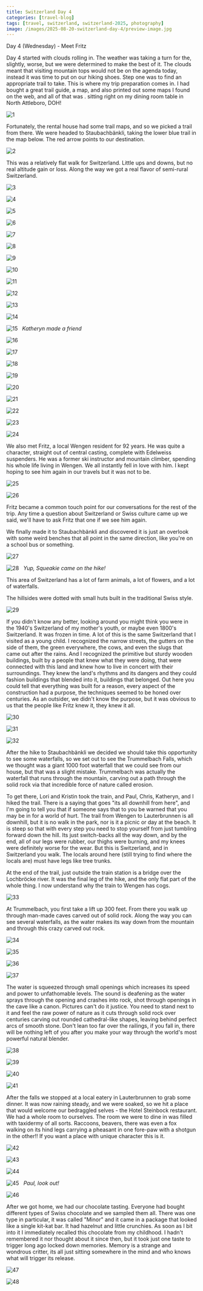 ```yaml
---
title: Switzerland Day 4
categories: [travel-blog]
tags: [travel, switzerland, switzerland-2025, photography]
image: /images/2025-08-20-switzerland-day-4/preview-image.jpg
---
```


Day 4 (Wednesday) - Meet Fritz

Day 4 started with clouds rolling in. The weather was taking a turn for the, slightly, worse, but we were determined to make the best of it. The clouds meant that visiting mountain tops would not be on the agenda today, instead it was time to put on our hiking shoes. Step one was to find an appropriate trail to take. This is where my trip preparation comes in. I had bought a great trail guide, a map, and also printed out some maps I found on the web, and all of that was . sitting right on my dining room table in North Attleboro, DOH!

<a href='javascript:void(0);' name='pic-1'></a>
![1](/images/2025-08-20-switzerland-day-4/switzerland-day-4-1.jpg)

Fortunately, the rental house had some trail maps, and so we picked a trail from there. We were headed to Staubachbänkli, taking the lower blue trail in the map below. The red arrow points to our destination.

<a href='javascript:void(0);' name='pic-2'></a>
![2](/images/2025-08-20-switzerland-day-4/switzerland-day-4-2.jpg)

This was a relatively flat walk for Switzerland. Little ups and downs, but no real altitude gain or loss. Along the way we got a real flavor of semi-rural Switzerland.

<a href='javascript:void(0);' name='pic-3'></a>
![3](/images/2025-08-20-switzerland-day-4/switzerland-day-4-3.jpg)
_&nbsp; <a href='{% link photo_info/pi-2025-08-20-switzerland-day-4-3.md %}'><i class='fa fa-info-circle' style='font-size: 0.73em;'></i></a>_

<a href='javascript:void(0);' name='pic-4'></a>
![4](/images/2025-08-20-switzerland-day-4/switzerland-day-4-4.jpg)
_&nbsp; <a href='{% link photo_info/pi-2025-08-20-switzerland-day-4-4.md %}'><i class='fa fa-info-circle' style='font-size: 0.73em;'></i></a>_

<a href='javascript:void(0);' name='pic-5'></a>
![5](/images/2025-08-20-switzerland-day-4/switzerland-day-4-5.jpg)
_&nbsp; <a href='{% link photo_info/pi-2025-08-20-switzerland-day-4-5.md %}'><i class='fa fa-info-circle' style='font-size: 0.73em;'></i></a>_

<a href='javascript:void(0);' name='pic-6'></a>
![6](/images/2025-08-20-switzerland-day-4/switzerland-day-4-6.jpg)
_&nbsp; <a href='{% link photo_info/pi-2025-08-20-switzerland-day-4-6.md %}'><i class='fa fa-info-circle' style='font-size: 0.73em;'></i></a>_

<a href='javascript:void(0);' name='pic-7'></a>
![7](/images/2025-08-20-switzerland-day-4/switzerland-day-4-7.jpg)
_&nbsp; <a href='{% link photo_info/pi-2025-08-20-switzerland-day-4-7.md %}'><i class='fa fa-info-circle' style='font-size: 0.73em;'></i></a>_

<a href='javascript:void(0);' name='pic-8'></a>
![8](/images/2025-08-20-switzerland-day-4/switzerland-day-4-8.jpg)
_&nbsp; <a href='{% link photo_info/pi-2025-08-20-switzerland-day-4-8.md %}'><i class='fa fa-info-circle' style='font-size: 0.73em;'></i></a>_

<a href='javascript:void(0);' name='pic-9'></a>
![9](/images/2025-08-20-switzerland-day-4/switzerland-day-4-9.jpg)
_&nbsp; <a href='{% link photo_info/pi-2025-08-20-switzerland-day-4-9.md %}'><i class='fa fa-info-circle' style='font-size: 0.73em;'></i></a>_

<a href='javascript:void(0);' name='pic-10'></a>
![10](/images/2025-08-20-switzerland-day-4/switzerland-day-4-10.jpg)
_&nbsp; <a href='{% link photo_info/pi-2025-08-20-switzerland-day-4-10.md %}'><i class='fa fa-info-circle' style='font-size: 0.73em;'></i></a>_

<a href='javascript:void(0);' name='pic-11'></a>
![11](/images/2025-08-20-switzerland-day-4/switzerland-day-4-11.jpg)
_&nbsp; <a href='{% link photo_info/pi-2025-08-20-switzerland-day-4-11.md %}'><i class='fa fa-info-circle' style='font-size: 0.73em;'></i></a>_

<a href='javascript:void(0);' name='pic-12'></a>
![12](/images/2025-08-20-switzerland-day-4/switzerland-day-4-12.jpg)
_&nbsp; <a href='{% link photo_info/pi-2025-08-20-switzerland-day-4-12.md %}'><i class='fa fa-info-circle' style='font-size: 0.73em;'></i></a>_

<a href='javascript:void(0);' name='pic-13'></a>
![13](/images/2025-08-20-switzerland-day-4/switzerland-day-4-13.jpg)
_&nbsp; <a href='{% link photo_info/pi-2025-08-20-switzerland-day-4-13.md %}'><i class='fa fa-info-circle' style='font-size: 0.73em;'></i></a>_

<a href='javascript:void(0);' name='pic-14'></a>
![14](/images/2025-08-20-switzerland-day-4/switzerland-day-4-14.jpg)
_&nbsp; <a href='{% link photo_info/pi-2025-08-20-switzerland-day-4-14.md %}'><i class='fa fa-info-circle' style='font-size: 0.73em;'></i></a>_

<a href='javascript:void(0);' name='pic-15'></a>
![15](/images/2025-08-20-switzerland-day-4/switzerland-day-4-15.jpg)
_&nbsp; Katheryn made a friend_

<a href='javascript:void(0);' name='pic-16'></a>
![16](/images/2025-08-20-switzerland-day-4/switzerland-day-4-16.jpg)
_&nbsp; <a href='{% link photo_info/pi-2025-08-20-switzerland-day-4-16.md %}'><i class='fa fa-info-circle' style='font-size: 0.73em;'></i></a>_

<a href='javascript:void(0);' name='pic-17'></a>
![17](/images/2025-08-20-switzerland-day-4/switzerland-day-4-17.jpg)
_&nbsp; <a href='{% link photo_info/pi-2025-08-20-switzerland-day-4-17.md %}'><i class='fa fa-info-circle' style='font-size: 0.73em;'></i></a>_

<a href='javascript:void(0);' name='pic-18'></a>
![18](/images/2025-08-20-switzerland-day-4/switzerland-day-4-18.jpg)
_&nbsp; <a href='{% link photo_info/pi-2025-08-20-switzerland-day-4-18.md %}'><i class='fa fa-info-circle' style='font-size: 0.73em;'></i></a>_

<a href='javascript:void(0);' name='pic-19'></a>
![19](/images/2025-08-20-switzerland-day-4/switzerland-day-4-19.jpg)
_&nbsp; <a href='{% link photo_info/pi-2025-08-20-switzerland-day-4-19.md %}'><i class='fa fa-info-circle' style='font-size: 0.73em;'></i></a>_

<a href='javascript:void(0);' name='pic-20'></a>
![20](/images/2025-08-20-switzerland-day-4/switzerland-day-4-20.jpg)
_&nbsp; <a href='{% link photo_info/pi-2025-08-20-switzerland-day-4-20.md %}'><i class='fa fa-info-circle' style='font-size: 0.73em;'></i></a>_

<a href='javascript:void(0);' name='pic-21'></a>
![21](/images/2025-08-20-switzerland-day-4/switzerland-day-4-21.jpg)
_&nbsp; <a href='{% link photo_info/pi-2025-08-20-switzerland-day-4-21.md %}'><i class='fa fa-info-circle' style='font-size: 0.73em;'></i></a>_

<a href='javascript:void(0);' name='pic-22'></a>
![22](/images/2025-08-20-switzerland-day-4/switzerland-day-4-22.jpg)
_&nbsp; <a href='{% link photo_info/pi-2025-08-20-switzerland-day-4-22.md %}'><i class='fa fa-info-circle' style='font-size: 0.73em;'></i></a>_

<a href='javascript:void(0);' name='pic-23'></a>
![23](/images/2025-08-20-switzerland-day-4/switzerland-day-4-23.jpg)
_&nbsp; <a href='{% link photo_info/pi-2025-08-20-switzerland-day-4-23.md %}'><i class='fa fa-info-circle' style='font-size: 0.73em;'></i></a>_

<a href='javascript:void(0);' name='pic-24'></a>
![24](/images/2025-08-20-switzerland-day-4/switzerland-day-4-24.jpg)
_&nbsp; <a href='{% link photo_info/pi-2025-08-20-switzerland-day-4-24.md %}'><i class='fa fa-info-circle' style='font-size: 0.73em;'></i></a>_

We also met Fritz, a local Wengen resident for 92 years. He was quite a character, straight out of central casting, complete with Edelweiss suspenders. He was a former ski instructor and mountain climber, spending his whole life living in Wengen. We all instantly fell in love with him. I kept hoping to see him again in our travels but it was not to be.

<a href='javascript:void(0);' name='pic-25'></a>
![25](/images/2025-08-20-switzerland-day-4/switzerland-day-4-25.jpg)
_&nbsp; <a href='{% link photo_info/pi-2025-08-20-switzerland-day-4-25.md %}'><i class='fa fa-info-circle' style='font-size: 0.73em;'></i></a>_

<a href='javascript:void(0);' name='pic-26'></a>
![26](/images/2025-08-20-switzerland-day-4/switzerland-day-4-26.jpg)
_&nbsp; <a href='{% link photo_info/pi-2025-08-20-switzerland-day-4-26.md %}'><i class='fa fa-info-circle' style='font-size: 0.73em;'></i></a>_

Fritz became a common touch point for our conversations for the rest of the trip. Any time a question about Switzerland or Swiss culture came up we said, we'll have to ask Fritz that one if we see him again.

We finally made it to Staubachbänkli and discovered it is just an overlook with some weird benches that all point in the same direction, like you're on a school bus or something.

<a href='javascript:void(0);' name='pic-27'></a>
![27](/images/2025-08-20-switzerland-day-4/switzerland-day-4-27.jpg)
_&nbsp; <a href='{% link photo_info/pi-2025-08-20-switzerland-day-4-27.md %}'><i class='fa fa-info-circle' style='font-size: 0.73em;'></i></a>_

<a href='javascript:void(0);' name='pic-28'></a>
![28](/images/2025-08-20-switzerland-day-4/switzerland-day-4-28.jpg)
_&nbsp; Yup, Squeakie came on the hike!_

This area of Switzerland has a lot of farm animals, a lot of flowers, and a lot of waterfalls.

The hillsides were dotted with small huts built in the traditional Swiss style.

<a href='javascript:void(0);' name='pic-29'></a>
![29](/images/2025-08-20-switzerland-day-4/switzerland-day-4-29.jpg)
_&nbsp; <a href='{% link photo_info/pi-2025-08-20-switzerland-day-4-29.md %}'><i class='fa fa-info-circle' style='font-size: 0.73em;'></i></a>_

If you didn't know any better, looking around you might think you were in the 1940's Switzerland of my mother's youth, or maybe even 1800's Switzerland. It was frozen in time. A lot of this is the same Switzerland that I visited as a young child. I recognized the narrow streets, the gutters on the side of them, the green everywhere, the cows, and even the slugs that came out after the rains. And I recognized the primitive but sturdy wooden buildings, built by a people that knew what they were doing, that were connected with this land and knew how to live in concert with their surroundings. They knew the land's rhythms and its dangers and they could fashion buildings that blended into it, buildings that belonged. Out here you could tell that everything was built for a reason, every aspect of the construction had a purpose, the techniques seemed to be honed over centuries. As an outsider, we didn't know the purpose, but it was obvious to us that the people like Fritz knew it, they knew it all.

<a href='javascript:void(0);' name='pic-30'></a>
![30](/images/2025-08-20-switzerland-day-4/switzerland-day-4-30.jpg)
_&nbsp; <a href='{% link photo_info/pi-2025-08-20-switzerland-day-4-30.md %}'><i class='fa fa-info-circle' style='font-size: 0.73em;'></i></a>_

<a href='javascript:void(0);' name='pic-31'></a>
![31](/images/2025-08-20-switzerland-day-4/switzerland-day-4-31.jpg)
_&nbsp; <a href='{% link photo_info/pi-2025-08-20-switzerland-day-4-31.md %}'><i class='fa fa-info-circle' style='font-size: 0.73em;'></i></a>_

<a href='javascript:void(0);' name='pic-32'></a>
![32](/images/2025-08-20-switzerland-day-4/switzerland-day-4-32.jpg)
_&nbsp; <a href='{% link photo_info/pi-2025-08-20-switzerland-day-4-32.md %}'><i class='fa fa-info-circle' style='font-size: 0.73em;'></i></a>_

After the hike to Staubachbänkli we decided we should take this opportunity to see some waterfalls, so we set out to see the Trummelbach Falls, which we thought was a giant 1000 foot waterfall that we could see from our house, but that was a slight mistake. Trummelbach was actually the waterfall that runs through the mountain, carving out a path through the solid rock via that incredible force of nature called erosion.

To get there, Lori and Kristin took the train, and Paul, Chris, Katheryn, and I hiked the trail. There is a saying that goes "its all downhill from here", and I'm going to tell you that if someone says that to you be warned that you may be in for a world of hurt. The trail from Wengen to Lauterbrunnen is all downhill, but it is no walk in the park, nor is it a picnic or day at the beach. It is steep so that with every step you need to stop yourself from just tumbling forward down the hill. Its just switch-backs all the way down, and by the end, all of our legs were rubber, our thighs were burning, and my knees were definitely worse for the wear. But this is Switzerland, and in Switzerland you walk. The locals around here (still trying to find where the locals are) must have legs like tree trunks.

At the end of the trail, just outside the train station is a bridge over the Lochbröcke river. It was the final leg of the hike, and the only flat part of the whole thing. I now understand why the train to Wengen has cogs.

<a href='javascript:void(0);' name='pic-33'></a>
![33](/images/2025-08-20-switzerland-day-4/switzerland-day-4-33.jpg)
_&nbsp; <a href='{% link photo_info/pi-2025-08-20-switzerland-day-4-33.md %}'><i class='fa fa-info-circle' style='font-size: 0.73em;'></i></a>_

At Trummelbach, you first take a lift up 300 feet. From there you walk up through man-made caves carved out of solid rock. Along the way you can see several waterfalls, as the water makes its way down from the mountain and through this crazy carved out rock.

<a href='javascript:void(0);' name='pic-34'></a>
![34](/images/2025-08-20-switzerland-day-4/switzerland-day-4-34.jpg)
_&nbsp; <a href='{% link photo_info/pi-2025-08-20-switzerland-day-4-34.md %}'><i class='fa fa-info-circle' style='font-size: 0.73em;'></i></a>_

<a href='javascript:void(0);' name='pic-35'></a>
![35](/images/2025-08-20-switzerland-day-4/switzerland-day-4-35.jpg)
_&nbsp; <a href='{% link photo_info/pi-2025-08-20-switzerland-day-4-35.md %}'><i class='fa fa-info-circle' style='font-size: 0.73em;'></i></a>_

<a href='javascript:void(0);' name='pic-36'></a>
![36](/images/2025-08-20-switzerland-day-4/switzerland-day-4-36.jpg)
_&nbsp; <a href='{% link photo_info/pi-2025-08-20-switzerland-day-4-36.md %}'><i class='fa fa-info-circle' style='font-size: 0.73em;'></i></a>_

<a href='javascript:void(0);' name='pic-37'></a>
![37](/images/2025-08-20-switzerland-day-4/switzerland-day-4-37.jpg)
_&nbsp; <a href='{% link photo_info/pi-2025-08-20-switzerland-day-4-37.md %}'><i class='fa fa-info-circle' style='font-size: 0.73em;'></i></a>_

The water is squeezed through small openings which increases its speed and power to unfathomable levels. The sound is deafening as the water sprays through the opening and crashes into rock, shot through openings in the cave like a canon. Pictures can't do it justice. You need to stand next to it and feel the raw power of nature as it cuts through solid rock over centuries carving out rounded cathedral-like shapes, leaving behind perfect arcs of smooth stone. Don't lean too far over the railings, if you fall in, there will be nothing left of you after you make your way through the world's most powerful natural blender.

<a href='javascript:void(0);' name='pic-38'></a>
![38](/images/2025-08-20-switzerland-day-4/switzerland-day-4-38.jpg)
_&nbsp; <a href='{% link photo_info/pi-2025-08-20-switzerland-day-4-38.md %}'><i class='fa fa-info-circle' style='font-size: 0.73em;'></i></a>_

<a href='javascript:void(0);' name='pic-39'></a>
![39](/images/2025-08-20-switzerland-day-4/switzerland-day-4-39.jpg)
_&nbsp; <a href='{% link photo_info/pi-2025-08-20-switzerland-day-4-39.md %}'><i class='fa fa-info-circle' style='font-size: 0.73em;'></i></a>_

<a href='javascript:void(0);' name='pic-40'></a>
![40](/images/2025-08-20-switzerland-day-4/switzerland-day-4-40.jpg)
_&nbsp; <a href='{% link photo_info/pi-2025-08-20-switzerland-day-4-40.md %}'><i class='fa fa-info-circle' style='font-size: 0.73em;'></i></a>_

<a href='javascript:void(0);' name='pic-41'></a>
![41](/images/2025-08-20-switzerland-day-4/switzerland-day-4-41.jpg)
_&nbsp; <a href='{% link photo_info/pi-2025-08-20-switzerland-day-4-41.md %}'><i class='fa fa-info-circle' style='font-size: 0.73em;'></i></a>_

After the falls we stopped at a local eatery in Lauterbrunnen to grab some dinner. It was now raining steady, and we were soaked, so we hit a place that would welcome our bedraggled selves - the Hotel Steinbock restaurant. We had a whole room to ourselves. The room we were to dine in was filled with taxidermy of all sorts. Raccoons, beavers, there was even a fox walking on its hind legs carrying a pheasant in one fore-paw with a shotgun in the other!! If you want a place with unique character this is it.

<a href='javascript:void(0);' name='pic-42'></a>
![42](/images/2025-08-20-switzerland-day-4/switzerland-day-4-42.jpg)

<a href='javascript:void(0);' name='pic-43'></a>
![43](/images/2025-08-20-switzerland-day-4/switzerland-day-4-43.jpg)

<a href='javascript:void(0);' name='pic-44'></a>
![44](/images/2025-08-20-switzerland-day-4/switzerland-day-4-44.jpg)

<a href='javascript:void(0);' name='pic-45'></a>
![45](/images/2025-08-20-switzerland-day-4/switzerland-day-4-45.jpg)
_&nbsp; Paul, look out!_

<a href='javascript:void(0);' name='pic-46'></a>
![46](/images/2025-08-20-switzerland-day-4/switzerland-day-4-46.jpg)

After we got home, we had our chocolate tasting. Everyone had bought different types of Swiss chocolate and we sampled them all. There was one type in particular, it was called "Minor" and it came in a package that looked like a single kit-kat bar. It had hazelnut and little crunchies. As soon as I bit into it I immediately recalled this chocolate from my childhood. I hadn't remembered it nor thought about it since then, but it took just one taste to trigger long ago locked down memories. Memory is a strange and wondrous critter, its all just sitting somewhere in the mind and who knows what will trigger its release.

<a href='javascript:void(0);' name='pic-47'></a>
![47](/images/2025-08-20-switzerland-day-4/switzerland-day-4-47.jpg)

<a href='javascript:void(0);' name='pic-48'></a>
![48](/images/2025-08-20-switzerland-day-4/switzerland-day-4-48.jpg)

